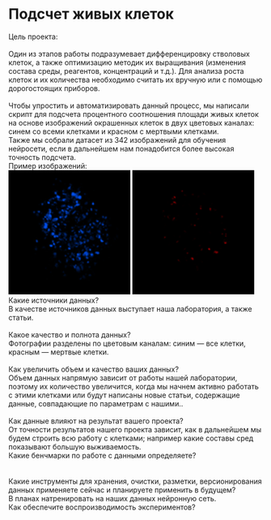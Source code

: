 # Подсчет живых клеток
Цель проекта: <br>
<br>
Один из этапов работы подразумевает дифференцировку стволовых клеток, а также оптимизацию методик их выращивания (изменения состава среды, реагентов, концентраций и т.д.). Для анализа роста клеток и их количества необходимо считать их вручную или с помощью дорогостоящих приборов.<br>
<br>
Чтобы упростить и автоматизировать данный процесс, мы написали скрипт для подсчета процентного соотношения площади живых клеток на основе изображений окрашенных клеток в двух цветовых каналах: синем со всеми клетками и красном с мертвыми клетками.<br>
Также мы собрали датасет из 342 изображений для обучения нейросети, если в дальнейшем нам понадобится более высокая точность подсчета.<br>
Пример изображений:<br>
![Image](/images/8_2_all.png)
![Image](/images/8_2_dead.png)
<br>
Какие источники данных?<br>
В качестве источников данных выступает наша лаборатория, а также статьи.<br>
<br>
Какое качество и полнота данных?<br>
Фотографии разделены по цветовым каналам: синим — все клетки, красным — мертвые клетки.<br>
<br>
Как увеличить объем и качество ваших данных?<br>
Объем данных напрямую зависит от работы нашей лаборатории, поэтому их количество увеличится, когда мы начнем активно работать с этими клетками или будут написаны новые статьи, содержащие данные, совпадающие по параметрам с нашими..<br>
<br>
Как данные влияют на результат вашего проекта?<br>
От точности результатов нашего проекта зависит, как в дальнейшем мы будем строить всю работу с клетками; например какие составы сред показывают большую выживаемость.
<br>
Какие бенчмарки по работе с данными определяете?<br>
<br>
<br>
Какие инструменты для хранения, очистки, разметки, версионирования данных применяете сейчас и планируете применить в будущем?<br>
В планах натренировать на наших данных нейронную сеть. 
<br>
Как обеспечите воспроизводимость экспериментов?<br>
<br>
